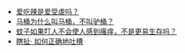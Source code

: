+ [爱吃辣是爱受虐吗？](https://daily.zhihu.com/story/9781310)
+ [马桶为什么叫马桶，不叫驴桶？](https://daily.zhihu.com/story/9781303)
+ [蚊子如果叮人不会使人感到瘙痒，不是更易生存吗？](https://daily.zhihu.com/story/9781307)
+ [瞎扯· 如何正确地吐槽](https://daily.zhihu.com/story/9781313)
